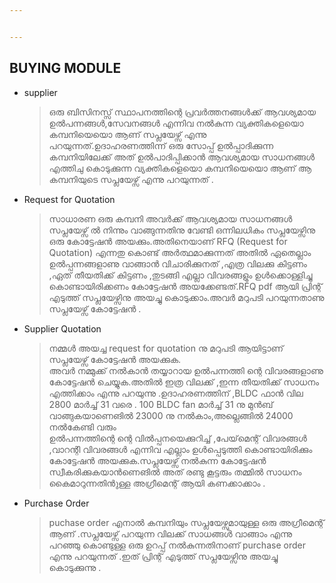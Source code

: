 ```yaml
---


---
```


<h2 id="buying-module">BUYING MODULE</h2>
<ul>
<li>supplier
<blockquote>
<p>ഒരു ബിസിനസ്സ് സ്ഥാപനത്തിന്റെ പ്രവർത്തനങ്ങൾക്ക് ആവശ്യമായ ഉൽപന്നങ്ങൾ,സേവനങ്ങൾ എന്നിവ നൽകുന്ന വ്യക്തികളെയൊ കമ്പനിയെയൊ ആണ് സപ്ലയേഴ്സ്  എന്നു പറയുന്നത്.ഉദാഹരണത്തിന്ന് ഒരു സോപ്പ് ഉൽപ്പാദിക്കുന്ന കമ്പനിയിലേക്ക് അത് ഉൽപാദിപ്പിക്കാൻ ആവശ്യമായ സാധനങ്ങൾ എത്തിചു കൊടുക്കുന്ന വ്യക്തികളെയൊ കമ്പനിയെയൊ ആണ്  ആ കമ്പനിയുടെ  സപ്ലയേഴ്സ്  എന്നു പറയുന്നത് .</p>
</blockquote>
</li>
<li>Request for Quotation
<blockquote>
<p>സാധാരണ ഒരു കമ്പനി അവർക്ക് ആവശ്യമായ സാധനങ്ങൾ സപ്ലയേഴ്സ്  ൽ നിന്നും വാങ്ങുന്നതിനു വേണ്ടി ഒന്നിലധികം സപ്ലയേഴ്സിനു ഒരു കോട്ടേഷൻ  അയക്കും.അതിനെയാണ്  RFQ (Request for Quotation) എന്നതു കൊണ്ട് അർത്ഥമാക്കുന്നത് അതിൽ ഏതെല്ലാം ഉൽപ്പന്നങ്ങളാണു  വാങ്ങാൻ വിചാരിക്കുനത് ,എത്ര വിലക്കു കിട്ടണം ,ഏത് തീയതിക്ക്  കിട്ടണം ,തുടങ്ങി എല്ലാ വിവരങ്ങളും ഉൾക്കൊള്ളിച്ചു കൊണ്ടായിരിക്കണം കോട്ടേഷൻ   അയക്കേണ്ടത്.RFQ pdf ആയി പ്രിന്റ് എടുത്ത് സപ്ലയേഴ്സിനു അയച്ചു കൊടുക്കാം.അവർ മറുപടി പറയുന്നതാണു  സപ്ലയേഴ്സ്  കോട്ടേഷൻ   .</p>
</blockquote>
</li>
<li>Supplier Quotation
<blockquote>
<p>നമ്മൾ അയച്ച request for quotation നു മറുപടി ആയിട്ടാണ്  സപ്ലയേഴ്സ്  കോട്ടേഷൻ   അയക്കുക.<br>
അവർ നമ്മുക്ക് നൽകാൻ തയ്യാറായ ഉൽപന്നത്തി ന്റെ വിവരങ്ങളാണു    കോട്ടേഷൻ   ചെയ്യുക.അതിൽ ഇത്ര വിലക്ക് ,ഇന്ന  തീയതിക്ക്  സാധനം എത്തിക്കാം എന്നു പറയുന്നു .ഉദാഹരണത്തിന് ,BLDC ഫാൻ വില 2800 മാർച്ച് 31 വരെ .  100 BLDC fan മാർച്ച് 31 നു മുൻബ് വാങ്ങുകയാണെങിൽ  23000 നു നൽകാം,അല്ലെങ്ങിൽ 24000 നൽകേണ്ടി വരും<br>
ഉൽപന്നത്തിന്റെ  ന്റെ  വിൽപ്പനയെക്കുറിച്ച് ,പേയ്‌മെന്റ്  വിവരങ്ങൾ ,വാറന്റി  വിവരങ്ങൾ എന്നിവ എല്ലാം ഉൾപ്പെടുത്തി കൊണ്ടായിരിക്കും  കോട്ടേഷൻ   അയക്കുക.സപ്ലയേഴ്സ്  നൽകുന്ന  കോട്ടേഷൻ   സ്വീകരിക്കുകയാൻണെങിൽ അത് രണ്ടു കൂട്ടരും തമ്മിൽ സാധനം കൈമാറുന്നതിൻുള്ള അഗ്രീമെന്റ്  ആയി കണക്കാക്കാം .</p>
</blockquote>
</li>
<li>Purchase Order
<blockquote>
<p>puchase order  എനാൽ കമ്പനിയും  സപ്ലയേഴ്സുമായുള്ള ഒരു അഗ്രീമെന്റ്  ആണ് .സപ്ലയേഴ്സ്  പറയുന്ന വിലക്ക് സാധങ്ങൾ വാങ്ങാം എന്നു പറഞ്ഞു കൊണ്ടുള്ള ഒരു ഉറപ്പ് നൽകുന്നതിനാണ് purchase order എന്നു പറയുന്നത് .ഇത് പ്രിന്റ്  എടുത്ത് സപ്ലയേഴ്സിനു അയച്ചു കൊടുക്കുന്നു .</p>
</blockquote>
</li>
</ul>

